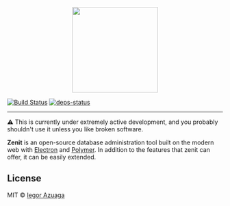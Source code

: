 <center><img src="https://drive.google.com/uc?export=download&id=0B9WchF8WhEn9bjAxaGxKWko4d2s" height="200"></center> 

[![Build Status](https://travis-ci.org/zenit/zenit.svg?branch=master)](https://travis-ci.org/zenit/zenit)
[![deps-status](https://david-dm.org/zenit/zenit/dev-status.svg)](https://github.com/zenit/zenit/blob/master/package.json)
- - - -

:warning: This is currently under extremely active development, and you probably shouldn't use it unless you like broken software.

**Zenit** is an open-source database administration tool built on the modern web with [Electron](https://github.com/atom/electron) and [Polymer](https://github.com/polymer/polymer). In addition to the features that zenit can offer, it can be easily extended.


## License
MIT © [Iegor Azuaga](https://github.com/iiegor)
